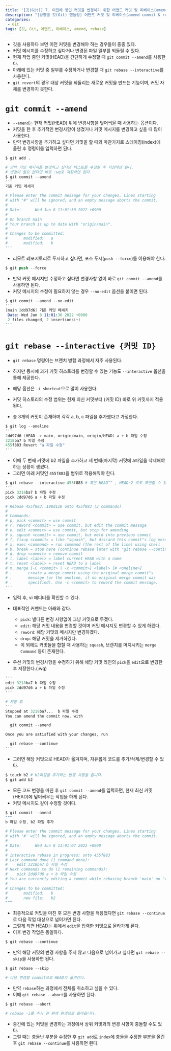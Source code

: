 ```yaml
---
title: '[깃(Git)] 7. 이전에 쌓인 커밋을 변경하기 위한 어맨드 커밋 및 리베이스(amend commit & rebase)'
description: "[상황별 깃(Git) 핸들링] 어맨드 커밋 및 리베이스(amend commit & rebase)을 이용하여 이전에 쌓인 커밋을 변경하는 방법"
categories:
 - Git
tags: [깃, Git, 어맨드, 리베이스, amend, rebase]
---
```


- 깃을 사용하다 보면 이전 커밋을 변경해야 하는 경우들이 종종 있다.
- 커밋 메시지를 수정하고 싶다거나 변경된 파일 일부를 되돌릴 수 있다.
- 현재 작업 중인 커밋(HEAD)을 간단하게 수정할 때 `git commit --amend`를 사용한다.
- 아래에 있는 커밋 중 일부를 수정하거나 변경할 때 `git rebase --interactive`를 사용한다.
- `git revert`의 경우 대상 커밋을 되돌리는 새로운 커밋을 만드는 기능이며, 커밋 자체를 변경하지 못한다.

# `git commit --amend`
- `--amend`는 현재 커밋(HEAD) 위에 변경사항을 덮어씌울 때 사용하는 옵션이다.
- 커밋을 한 후 추가적인 변경사항이 생겼거나 커밋 메시지를 변경하고 싶을 때 많이 사용한다.
- 만약 변경사항을 추가하고 싶다면 커밋을 할 때와 마찬가지로 스테이징(index)에 올린 후 명령어를 입력하면 된다.

```s
$ git add .

# 만약 커밋 메시지를 변경하고 싶다면 텍스트를 수정한 후 저장하면 된다.
# 변경이 필요 없다면 바로 :wq로 저장하면 된다. 
$ git commit --amend
'''
기존 커밋 메세지

# Please enter the commit message for your changes. Lines starting
# with "#" will be ignored, and an empty message aborts the commit.
#
# Date:      Wed Jun 8 11:01:30 2022 +0900
#
# On branch main
# Your branch is up to date with "origin/main".
#
# Changes to be committed:
#       modified:   a
#       modified:   b
'''
```

- 리모트 레포지토리로 푸시하고 싶다면, 포스 푸시(`push --force`)를 이용해야 한다.

```s
$ git push --force
```

- 만약 커밋 메시지만 수정하고 싶다면 변경사항 없이 바로 `git commit --amend`를 사용하면 된다.
- 커밋 메시지의 수정이 필요하지 않는 경우 `--no-edit` 옵션을 붙이면 된다.

```s
$ git commit --amend --no-edit
'''
[main 2dd97d6] 기존 커밋 메세지
 Date: Wed Jun 8 11:01:30 2022 +0900
 2 files changed, 2 insertions(+)
'''
```

# `git rebase --interactive {커밋 ID}`
- `git rebase` 명령어는 브랜치 병합 과정에서 자주 사용된다.
- 하지만 동시에 과거 커밋 히스토리를 변경할 수 있는 기능도 `--interactive` 옵션을 통해 제공한다.
- 해당 옵션은 `-i shortcut`으로 많이 사용한다.
- 커밋 히스토리의 수정 범위는 현재 최신 커밋부터 {커밋 ID} 바로 위 커밋까지 적용된다.

- 총 3개의 커밋이 존재하며 각각 a, b, c 파일을 추가했다고 가정한다.

```s
$ git log --oneline
'''
2dd97d6 (HEAD -> main, origin/main, origin/HEAD) a + b 파일 수정
3218ba7 b 파일 수정
455f883 Revert "a 파일 수정"
'''
```
- 이때 두 번째 커밋에 b2 파일을 추가하고 세 번째(마지막) 커밋에 a파일을 삭제해야 하는 상황이 생겼다.
- 그러면 아래 커밋인 `455f883`을 범위로 적용해줘야 한다.

```s
$ git rebase --interactive 455f883 # 혹은 HEAD^^ , HEAD~2 로도 표현할 수 있다.
'''
pick 3218ba7 b 파일 수정
pick 2dd97d6 a + b 파일 수정

# Rebase 455f883..198d118 onto 455f883 (3 commands)
#
# Commands:
# p, pick <commit> = use commit
# r, reword <commit> = use commit, but edit the commit message
# e, edit <commit> = use commit, but stop for amending
# s, squash <commit> = use commit, but meld into previous commit
# f, fixup <commit> = like "squash", but discard this commit"s log message
# x, exec <command> = run command (the rest of the line) using shell
# b, break = stop here (continue rebase later with "git rebase --continue")
# d, drop <commit> = remove commit
# l, label <label> = label current HEAD with a name
# t, reset <label> = reset HEAD to a label
# m, merge [-C <commit> | -c <commit>] <label> [# <oneline>]
# .       create a merge commit using the original merge commit"s
# .       message (or the oneline, if no original merge commit was
# .       specified). Use -c <commit> to reword the commit message.
'''
```

- 입력 후, vi 에디터를 확인할 수 있다.
- 대표적인 커맨드는 아래와 같다.
  - `pick`: 별다른 변경 사항없이 그냥 커밋으로 두겠다.
  - `edit`: 해당 커밋 내용을 변경할 것이며 커밋 메시지도 변경할 수 있게 하겠다.
  - `reword`: 해당 커밋의 메시지만 변경하겠다.
  - `drop`: 해당 커밋을 제거하겠다.
  - 이 외에도 커밋들을 합칠 때 사용하는 `squash`, 브랜치를 머지시키는 `merge Command` 등이 존재한다.

- 우선 커밋의 변경사항을 수정하기 위해 해당 커밋 라인의 `pick`을 `edit`으로 변경한 후 저장한다.(:wq)

```s
'''
edit 3218ba7 b 파일 수정
pick 2dd97d6 a + b 파일 수정
'''

# 저장 후 
'''
Stopped at 3218ba7...  b 파일 수정
You can amend the commit now, with

  git commit --amend 

Once you are satisfied with your changes, run

  git rebase --continue
'''
```

- 그러면 해당 커밋으로 HEAD가 옮겨지며, 자유롭게 코드를 추가/삭제/변경할 수 있다.

```s
$ touch b2 # b2파일을 추가하는 변경 사항을 줍니다.
$ git add b2
```

- 모든 코드 변경을 마친 후 `git commit --amend`를 입력하면, 현재 최신 커밋(HEAD)에 덮어씌우는 작업을 하게 된다.
- 커밋 메시지도 같이 수정할 것이다.

```s
$ git commit --amend
"""
b 파일 수정, b2 파일 추가

# Please enter the commit message for your changes. Lines starting
# with '#' will be ignored, and an empty message aborts the commit.
#
# Date:      Wed Jun 8 11:01:07 2022 +0900
#
# interactive rebase in progress; onto 455f883
# Last command done (1 command done):
#    edit 3218ba7 b 파일 수정
# Next commands to do (1 remaining commands):
#    pick 2dd97d6 a + b 파일 수정
# You are currently editing a commit while rebasing branch 'main' on '455f883'.
#
# Changes to be committed:
#       modified:   b
#       new file:   b2
"""
```

- 최종적으로 커밋을 마친 후 모든 변경 사항을 적용했다면 `git rebase --continue`로 다음 작업 대상으로 넘어가면 된다.
- 그렇게 되면 HEAD는 위에서 `edit`을 입력한 커밋으로 올라가게 된다. 
- 이후 변경 작업은 동일하다.

```s
$ git rebase --continue
```

- 만약 해당 커밋의 변경 사항을 주지 않고 다음으로 넘어가고 싶다면 `git rebase --skip`을 사용하면 된다.

```s
$ git rebase --skip 

# 다음 변경할 commit으로 HEAD가 옮겨간다.
```

- 만약 `rebase`하는 과정에서 전체를 취소하고 싶을 수 있다.
- 이때 `git rebase --abort`를 사용하면 된다.

```s
$ git rebase --abort

# rebase -i를 주기 전 원래 환경으로 돌아옵니다. 
```

- 중간에 있는 커밋을 변경하는 과정에서 상위 커밋과의 변경 사항이 충돌할 수도 있다.
- 그럴 때는 충돌난 부분을 수정한 후 `git add`로 `index`에 충돌을 수정한 부분을 올린 후 `git rebase --continue`를 사용하면 된다.